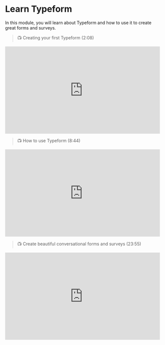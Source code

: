 # Learn Typeform

<aside>
In this module, you will learn about Typeform and how to use it to create great forms and surveys.
</aside>

> 📺 Creating your first Typeform (2:08)

<div style="position: relative; padding-bottom: 56.25%; height: 0;"><iframe width="560" height="315" src="https://www.youtube.com/embed/3-mrPS6JUKk" title="Creating your first typeform | Typeform Help Center" frameborder="0" allow="accelerometer; autoplay; clipboard-write; encrypted-media; gyroscope; picture-in-picture; web-share" allowfullscreen style="position: absolute; top: 0; left: 0; width: 100%; height: 100%;"></iframe></div>

> 📺 How to use Typeform (8:44)

<div style="position: relative; padding-bottom: 56.25%; height: 0;"><iframe width="560" height="315" src="https://www.youtube.com/embed/vUfgUVvVLJc" title="How To Use Typeform Tutorial 2024 (Step By Step)" frameborder="0" allow="accelerometer; autoplay; clipboard-write; encrypted-media; gyroscope; picture-in-picture; web-share" allowfullscreen style="position: absolute; top: 0; left: 0; width: 100%; height: 100%;"></iframe></div>

> 📺 Create beautiful conversational forms and surveys (23:55)

<div style="position: relative; padding-bottom: 56.25%; height: 0;"><iframe width="560" height="315" src="https://www.youtube.com/embed/YSdMeCuOemQ" title="Typeform Tutorial: Create Beautiful Conversational Forms &amp; Surveys" frameborder="0" allow="accelerometer; autoplay; clipboard-write; encrypted-media; gyroscope; picture-in-picture; web-share" allowfullscreen style="position: absolute; top: 0; left: 0; width: 100%; height: 100%;"></iframe></div>
